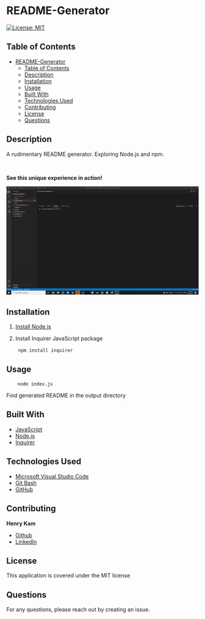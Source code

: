 # README-Generator

[![License: MIT](https://img.shields.io/badge/License-MIT-yellow.svg)](https://opensource.org/licenses/MIT)

## Table of Contents

- [README-Generator](#readme-generator)
  - [Table of Contents](#table-of-contents)
  - [Description](#description)
  - [Installation](#installation)
  - [Usage](#usage)
  - [Built With](#built-with)
  - [Technologies Used](#technologies-used)
  - [Contributing](#contributing)
  - [License](#license)
  - [Questions](#questions)
  

## Description

A rudimentary README generator. Exploring Node.js and npm.

 <br />

**See this unique experience in action!**

![README Generator Demo](utils/demogif.gif)

## Installation

1. [Install Node.js](https://nodejs.org/en/download/) 

2. Install Inquirer JavaScript package

        npm install inquirer

## Usage

        node index.js

Find generated README in the output directory


## Built With

* [JavaScript](https://developer.mozilla.org/en-US/docs/Web/JavaScript)
* [Node.js](https://nodejs.org/en/)
* [Inquirer](https://www.npmjs.com/package/inquirer)



## Technologies Used

* [Microsoft Visual Studio Code](https://code.visualstudio.com/)
* [Git Bash](https://git-scm.com/downloads)
* [GitHub](https://github.com/)

## Contributing


**Henry Kam**

- [Github](https://github.com/gulpinhenry)
- [LinkedIn](https://www.linkedin.com/in/kamhenry/)


## License

This application is covered under the MIT license

## Questions

For any questions, please reach out by creating an issue.
